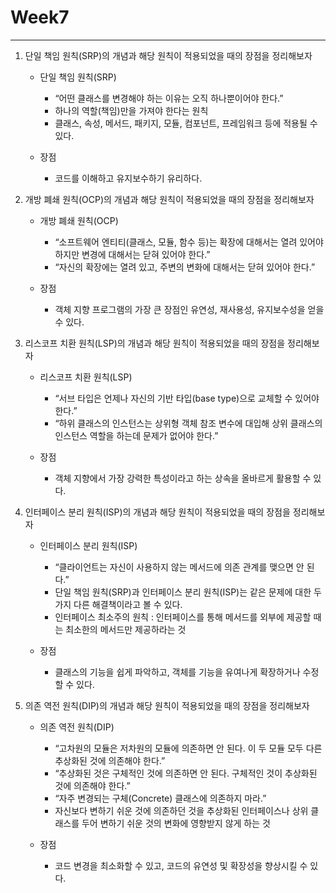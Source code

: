 # Week7

---

1. 단일 책임 원칙(SRP)의 개념과 해당 원칙이 적용되었을 때의 장점을 정리해보자
    - 단일 책임 원칙(SRP)
        - “어떤 클래스를 변경해야 하는 이유는 오직 하나뿐이어야 한다.”
        - 하나의 역할(책임)만을 가져야 한다는 원칙
        - 클래스, 속성, 메서드, 패키지, 모듈, 컴포넌트, 프레임워크 등에 적용될 수 있다.
        
    - 장점
        - 코드를 이해하고 유지보수하기 유리하다.
        
2. 개방 폐쇄 원칙(OCP)의 개념과 해당 원칙이 적용되었을 때의 장점을 정리해보자
    - 개방 폐쇄 원칙(OCP)
        - “소프트웨어 엔티티(클래스, 모듈, 함수 등)는 확장에 대해서는 열려 있어야 하지만 변경에 대해서는 닫혀 있어야 한다.”
        - “자신의 확장에는 열려 있고, 주변의 변화에 대해서는 닫혀 있어야 한다.”
        
    - 장점
        - 객체 지향 프로그램의 가장 큰 장점인 유연성, 재사용성, 유지보수성을 얻을 수 있다.
        
3. 리스코프 치환 원칙(LSP)의 개념과 해당 원칙이 적용되었을 때의 장점을 정리해보자
    - 리스코프 치환 원칙(LSP)
        - “서브 타입은 언제나 자신의 기반 타입(base type)으로 교체할 수 있어야 한다.”
        - “하위 클래스의 인스턴스는 상위형 객체 참조 변수에 대입해 상위 클래스의 인스턴스 역할을 하는데 문제가 없어야 한다.”
        
    - 장점
        - 객체 지향에서 가장 강력한 특성이라고 하는 상속을 올바르게 활용할 수 있다.
        
4. 인터페이스 분리 원칙(ISP)의 개념과 해당 원칙이 적용되었을 때의 장점을 정리해보자
    - 인터페이스 분리 원칙(ISP)
        - “클라이언트는 자신이 사용하지 않는 메서드에 의존 관계를 맺으면 안 된다.”
        - 단일 책임 원칙(SRP)과 인터페이스 분리 원칙(ISP)는 같은 문제에 대한 두 가지 다른 해결책이라고 볼 수 있다.
        - 인터페이스 최소주의 원칙 : 인터페이스를 통해 메서드를 외부에 제공할 때는 최소한의 메서드만 제공하라는 것
        
    - 장점
        - 클래스의 기능을 쉽게 파악하고, 객체를 기능을 유여나게 확장하거나 수정할 수 있다.
        
5. 의존 역전 원칙(DIP)의 개념과 해당 원칙이 적용되었을 때의 장점을 정리해보자
    - 의존 역전 원칙(DIP)
        - “고차원의 모듈은 저차원의 모듈에 의존하면 안 된다. 이 두 모듈 모두 다른 추상화된 것에 의존해야 한다.”
        - “추상화된 것은 구체적인 것에 의존하면 안 된다. 구체적인 것이 추상화된 것에 의존해야 한다.”
        - “자주 변경되는 구체(Concrete) 클래스에 의존하지 마라.”
        - 자신보다 변하기 쉬운 것에 의존하던 것을 추상화된 인터페이스나 상위 클래스를 두어 변하기 쉬운 것의 변화에 영향받지 않게 하는 것
        
    - 장점
        - 코드 변경을 최소화할 수 있고, 코드의 유연성 및 확장성을 향상시킬 수 있다.
